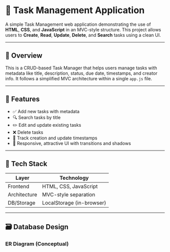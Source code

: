 # 📝 Task Management Application

A simple Task Management web application demonstrating the use of **HTML**, **CSS**, and **JavaScript** in an MVC-style structure. This project allows users to **Create**, **Read**, **Update**, **Delete**, and **Search** tasks using a clean UI.

---

## 📌 Overview

This is a CRUD-based Task Manager that helps users manage tasks with metadata like title, description, status, due date, timestamps, and creator info. It follows a simplified MVC architecture within a single `app.js` file.

---

## 🎯 Features

- ✅ Add new tasks with metadata
- 🔍 Search tasks by title
- ✏️ Edit and update existing tasks
- ❌ Delete tasks
- 📅 Track creation and update timestamps
- 🎨 Responsive, attractive UI with transitions and shadows

---

## 🧱 Tech Stack

| Layer        | Technology         |
|--------------|--------------------|
| Frontend     | HTML, CSS, JavaScript |
| Architecture | MVC-style separation |
| DB/Storage   | LocalStorage (in-browser) |

---

## 🗃️ Database Design

### ER Diagram (Conceptual)

